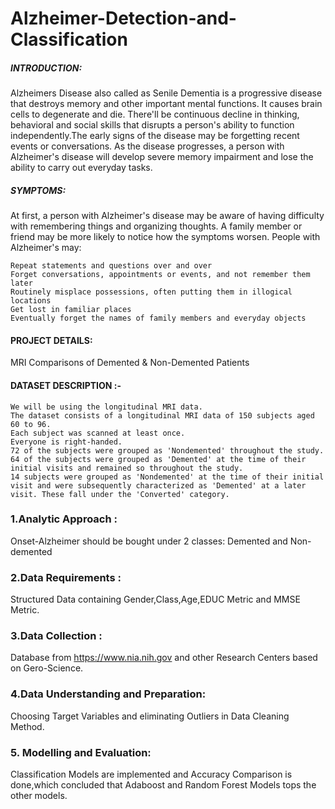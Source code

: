 # Alzheimer-Detection-and-Classification

##### INTRODUCTION:

Alzheimers Disease also called as Senile Dementia is a progressive disease that destroys memory and other important mental functions. It causes brain cells to degenerate and die. There'll be continuous decline in thinking, behavioral and social skills that disrupts a person's ability to function independently.The early signs of the disease may be forgetting recent events or conversations. As the disease progresses, a person with Alzheimer's disease will develop severe memory impairment and lose the ability to carry out everyday tasks.

##### SYMPTOMS:

At first, a person with Alzheimer's disease may be aware of having difficulty with remembering things and organizing thoughts. A family member or friend may be more likely to notice how the symptoms worsen. People with Alzheimer's may:

    Repeat statements and questions over and over
    Forget conversations, appointments or events, and not remember them later
    Routinely misplace possessions, often putting them in illogical locations
    Get lost in familiar places
    Eventually forget the names of family members and everyday objects
    
#### PROJECT DETAILS:

MRI Comparisons of Demented &amp; Non-Demented Patients

#### DATASET DESCRIPTION :-

    We will be using the longitudinal MRI data.
    The dataset consists of a longitudinal MRI data of 150 subjects aged 60 to 96.
    Each subject was scanned at least once.
    Everyone is right-handed.
    72 of the subjects were grouped as 'Nondemented' throughout the study.
    64 of the subjects were grouped as 'Demented' at the time of their initial visits and remained so throughout the study.
    14 subjects were grouped as 'Nondemented' at the time of their initial visit and were subsequently characterized as 'Demented' at a later visit. These fall under the 'Converted' category.

### 1.Analytic Approach :

Onset-Alzheimer should be bought under 2 classes: Demented and Non-demented

### 2.Data Requirements :

Structured Data containing Gender,Class,Age,EDUC Metric and MMSE Metric.

### 3.Data Collection :

Database from https://www.nia.nih.gov and other Research Centers based on Gero-Science.

### 4.Data Understanding and Preparation:

Choosing Target Variables and eliminating Outliers in Data Cleaning Method.

### 5. Modelling and Evaluation:

Classification Models are implemented and Accuracy Comparison is done,which concluded that Adaboost and Random Forest Models tops the other models.
